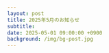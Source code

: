 ```yaml
---
layout: post
title: 2025年5月のお知らせ
subtitle: 
date: 2025-05-01 09:00:00 +0900
background: /img/bg-post.jpg
---
```




